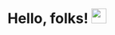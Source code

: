 # Hello, folks! <img src="https://raw.githubusercontent.com/MartinHeinz/MartinHeinz/master/wave.gif" width="30px">

<!--
**msjperera/msjperera** is a ✨ _special_ ✨ repository because its `README.md` (this file) appears on your GitHub profile.

My name is Maneth Shihalan Joshua Perera (aka Josh) and I am a postgraduate student at Cass Business School studying MSc. Business Analytics based in London, UK.

<img align="center" src="https://github-readme-stats.vercel.app/api/<top-langs>/?username=<USERNAME>&theme=<THEME_NAME>" />

![](https://img.shields.io/badge/<WORD_ON_LEFT>-<WORD_ON_RIGHT>-informational?style=flat&logo=<LOGO_NAME>&logoColor=white&color=2bbc8a)



Here are some ideas to get you started:

- 🔭 I’m currently working on ...
- 🌱 I’m currently learning ...
- 👯 I’m looking to collaborate on ...
- 🤔 I’m looking for help with ...
- 💬 Ask me about ...
- 📫 How to reach me: ...
- 😄 Pronouns: ...
- ⚡ Fun fact: ...
-->
